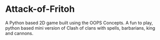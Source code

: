 # Attack-of-Fritoh
A Python based 2D game built using the OOPS Concepts. A fun to play, python based mini version of Clash of clans with spells, barbarians, king and cannons. 
